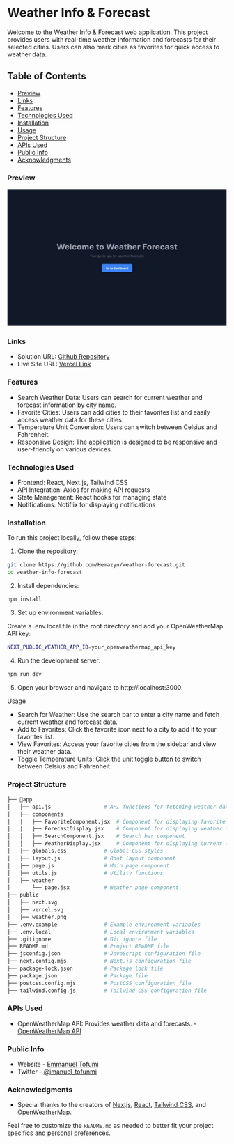 # Weather Info & Forecast
Welcome to the Weather Info & Forecast web application. This project provides users with real-time weather information and forecasts for their selected cities. Users can also mark cities as favorites for quick access to weather data.

## Table of Contents
- [Preview](#preview)
- [Links](#links)
- [Features](#features)
- [Technologies Used](#technologies-used)
- [Installation](#installation)
- [Usage](#usage)
- [Project Structure](#project-structure)
- [APIs Used](#apis-used)
- [Public Info](#public-info)
- [Acknowledgments](#acknowledgments)

### Preview
![](/public/preview.png)

### Links

- Solution URL: [Github Repository](https://github.com/Hemazyn/weather-forecast)
- Live Site URL: [Vercel Link](https://wforecast.vercel.app/)

### Features
- Search Weather Data: Users can search for current weather and forecast information by city name.
- Favorite Cities: Users can add cities to their favorites list and easily access weather data for these cities.
- Temperature Unit Conversion: Users can switch between Celsius and Fahrenheit.
- Responsive Design: The application is designed to be responsive and user-friendly on various devices.

### Technologies Used
- Frontend: React, Next.js, Tailwind CSS
- API Integration: Axios for making API requests
- State Management: React hooks for managing state
- Notifications: Notiflix for displaying notifications

### Installation
To run this project locally, follow these steps:

1. Clone the repository:
```bash
git clone https://github.com/Hemazyn/weather-forecast.git
cd weather-info-forecast
```
2. Install dependencies:

```bash
npm install
```
3. Set up environment variables:

Create a .env.local file in the root directory and add your OpenWeatherMap API key:
```bash
NEXT_PUBLIC_WEATHER_APP_ID=your_openweathermap_api_key
```
4. Run the development server:
```bash
npm run dev
```
5. Open your browser and navigate to http://localhost:3000.

Usage
- Search for Weather: Use the search bar to enter a city name and fetch current weather and forecast data.
- Add to Favorites: Click the favorite icon next to a city to add it to your favorites list.
- View Favorites: Access your favorite cities from the sidebar and view their weather data.
- Toggle Temperature Units: Click the unit toggle button to switch between Celsius and Fahrenheit.

### Project Structure
```bash
├── 📁app
│   ├── api.js                 # API functions for fetching weather data
│   ├── components
│   │   ├── FavoriteComponent.jsx  # Component for displaying favorite cities
│   │   ├── ForecastDisplay.jsx    # Component for displaying weather forecast
│   │   ├── SearchComponent.jsx    # Search bar component
│   │   ├── WeatherDisplay.jsx     # Component for displaying current weather
│   ├── globals.css            # Global CSS styles
│   ├── layout.js              # Root layout component
│   ├── page.js                # Main page component
│   ├── utils.js               # Utility functions
│   ├── weather
│       └── page.jsx           # Weather page component
├── public
│   ├── next.svg
│   ├── vercel.svg
│   ├── weather.png
├── .env.example               # Example environment variables
├── .env.local                 # Local environment variables
├── .gitignore                 # Git ignore file
├── README.md                  # Project README file
├── jsconfig.json              # JavaScript configuration file
├── next.config.mjs            # Next.js configuration file
├── package-lock.json          # Package lock file
├── package.json               # Package file
├── postcss.config.mjs         # PostCSS configuration file
├── tailwind.config.js         # Tailwind CSS configuration file
```
### APIs Used
- OpenWeatherMap API: Provides weather data and forecasts. - [OpenWeatherMap API](https://openweathermap.org/)
### Public Info
- Website - [Emmanuel Tofumi](https://devemma.netlify.app)
- Twitter - [@imanuel_tofunmi](https://twitter.com/imanuel_tofunmi)

### Acknowledgments
- Special thanks to the creators of [Nextjs](https://nextjs.org/), [React](https://react.dev), [Tailwind CSS](https://tailwindcss.com/), and [OpenWeatherMap](https://openweathermap.org).

Feel free to customize the `README.md` as needed to better fit your project specifics and personal preferences.
